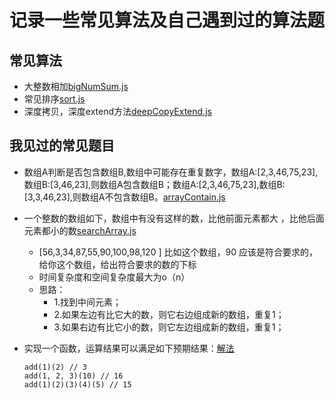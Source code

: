 # 记录一些常见算法及自己遇到过的算法题

## 常见算法

- 大整数相加[bigNumSum.js](bigNumSum.js)
- 常见排序[sort.js](sort.js)
- 深度拷贝，深度extend方法[deepCopyExtend.js](deepCopyExtend.js)

## 我见过的常见题目

- 数组A判断是否包含数组B,数组中可能存在重复数字，数组A:[2,3,46,75,23],数组B:[3,46,23],则数组A包含数组B；数组A:[2,3,46,75,23],数组B:[3,3,46,23],则数组A不包含数组B。[arrayContain.js](arrayContain.js)

- 一个整数的数组如下，数组中有没有这样的数，比他前面元素都大 ，比他后面元素都小的数[searchArray.js](searchArray.js)
	- [56,3,34,87,55,90,100,98,120 ] 比如这个数组，90 应该是符合要求的，给你这个数组，给出符合要求的数的下标
	- 时间复杂度和空间复杂度最大为o（n）
	- 思路：
		- 1.找到中间元素；
		- 2.如果左边有比它大的数，则它右边组成新的数组，重复1；
		- 3.如果右边有比它小的数，则它左边组成新的数组，重复1；

- 实现一个函数，运算结果可以满足如下预期结果：[解法](http://www.cnblogs.com/coco1s/p/6509141.html)
	```
	add(1)(2) // 3
	add(1, 2, 3)(10) // 16
	add(1)(2)(3)(4)(5) // 15
	```